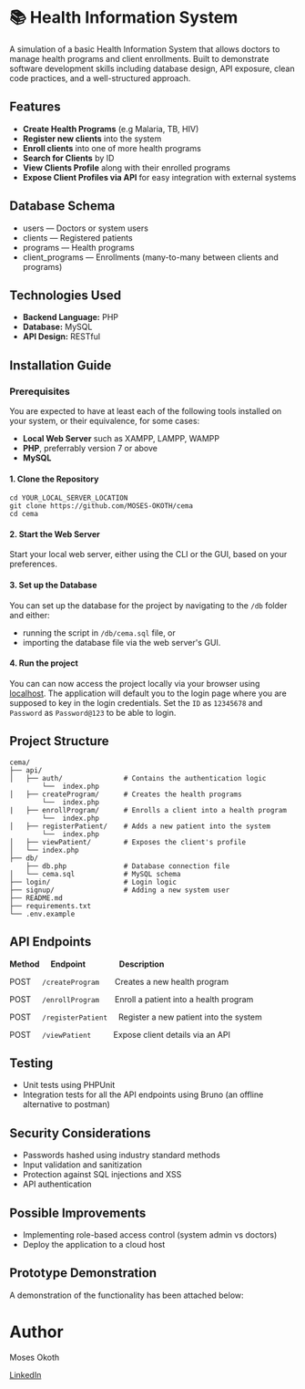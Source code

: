 # 📚 Health Information System
A simulation of a basic Health Information System that allows doctors to manage health programs and client enrollments.
Built to demonstrate software development skills including database design, API exposure, clean code practices, and a well-structured approach.

## Features
- **Create Health Programs** (e.g Malaria, TB, HIV)
- **Register new clients** into the system
- **Enroll clients** into one of more health programs
- **Search for Clients** by ID
- **View Clients Profile** along with their enrolled programs
- **Expose Client Profiles via API** for easy integration with external systems

## Database Schema
- users — Doctors or system users
- clients — Registered patients
- programs — Health programs
- client_programs — Enrollments (many-to-many between clients and programs)

## Technologies Used
- **Backend Language:** PHP
- **Database:** MySQL
- **API Design:** RESTful

## Installation Guide
### Prerequisites
You are expected to have at least each of the following tools installed on your system, or their equivalence, for some cases:
- **Local Web Server** such as XAMPP, LAMPP, WAMPP
- **PHP**, preferrably version 7 or above
- **MySQL**


#### 1. Clone the Repository
```
cd YOUR_LOCAL_SERVER_LOCATION
git clone https://github.com/MOSES-OKOTH/cema
cd cema
```



#### 2. Start the Web Server

Start your local web server, either using the CLI or the GUI, based on your preferences.

#### 3. Set up the Database

You can set up the database for the project by navigating to the `/db` folder and either:
- running the script in `/db/cema.sql` file, or 
- importing the database file via the web server's GUI.

#### 4. Run the project
You can can now access the project locally via your browser using [localhost](http://localhost). The application will default you to the login page where you are supposed to key in the login credentials. Set the `ID` as `12345678` and `Password` as `Password@123` to be able to login.

## Project Structure

```
cema/
├── api/
│   ├── auth/               # Contains the authentication logic
        └──  index.php
│   ├── createProgram/      # Creates the health programs
        └──  index.php
|   ├── enrollProgram/      # Enrolls a client into a health program
        └──  index.php
│   ├── registerPatient/    # Adds a new patient into the system
        └──  index.php
│   ├── viewPatient/        # Exposes the client's profile
│   └── index.php
├── db/
    ├── db.php              # Database connection file
│   └── cema.sql            # MySQL schema
├── login/                  # Login logic
├── signup/                 # Adding a new system user
├── README.md
├── requirements.txt
└── .env.example

```

## API Endpoints
**Method** &nbsp;&nbsp;&nbsp; **Endpoint** &nbsp;&nbsp;&nbsp;&nbsp;&nbsp;&nbsp;&nbsp;&nbsp;&nbsp;&nbsp;&nbsp;&nbsp;&nbsp; **Description**

POST &nbsp;&nbsp;&nbsp; `/createProgram` &nbsp;&nbsp;&nbsp;&nbsp;&nbsp; Creates a new health program

POST &nbsp;&nbsp;&nbsp; `/enrollProgram` &nbsp;&nbsp;&nbsp;&nbsp;&nbsp; Enroll a patient into a health program

POST &nbsp;&nbsp;&nbsp; `/registerPatient` &nbsp;&nbsp;&nbsp; Register a new patient into the system

POST &nbsp;&nbsp;&nbsp; `/viewPatient` &nbsp;&nbsp;&nbsp;&nbsp;&nbsp;&nbsp;&nbsp;&nbsp; Expose client details via an API


## Testing
- Unit tests using PHPUnit
- Integration tests for all the API endpoints using Bruno (an offline alternative to postman)

## Security Considerations
- Passwords hashed using industry standard methods
- Input validation and sanitization
- Protection against SQL injections and XSS
- API authentication

## Possible Improvements
- Implementing role-based access control (system admin vs doctors)
- Deploy the application to a cloud host

## Prototype Demonstration
A demonstration of the functionality has been attached below:


# Author
Moses Okoth

[LinkedIn](https://ke.linkedin.com/in/moses-okoth/3a0b32233)
